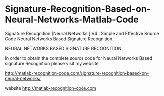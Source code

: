 Signature-Recognition-Based-on-Neural-Networks-Matlab-Code
==========================================================

Signature Recognition [Neural Networks ] V4 : Simple and Effective Source Code Neural Networks Based Signature Recognition.

NEURAL NETWORKS BASED SIGNATURE RECOGNITION

 In order to obtain the complete source code for Neural Networks Based
signature Recognition please visit my website


http://matlab-recognition-code.com/signature-recognition-based-on-neural-networks/


website http://matlab-recognition-code.com


